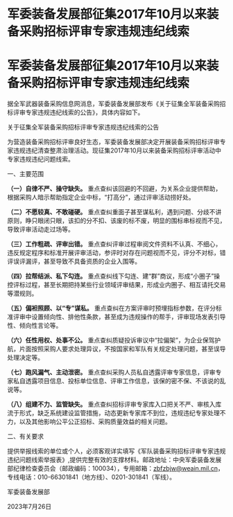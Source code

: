 # 军委装备发展部征集2017年10月以来装备采购招标评审专家违规违纪线索

# 军委装备发展部征集2017年10月以来装备采购招标评审专家违规违纪线索

据全军武器装备采购信息网消息，军委装备发展部发布《关于征集全军装备采购招标评审专家违规违纪线索的公告》，具体内容如下。

关于征集全军装备采购招标评审专家违规违纪线索的公告

为营造装备采购招标评审良好生态，军委装备发展部决定开展装备采购招标评审专家违规违纪清查整肃治理活动。现征集2017年10月以来装备采购招标评审活动中专家违规违纪问题线索。

一、主要范围

**（一）自律不严、操守缺失。** 重点查纠该回避的不回避，为关系企业提供帮助，根据采购人暗示帮助指定企业中标，“打高分”，通过评审活动捞好处。

**（二）不愿较真、不敢碰硬。**
重点查纠重面子甚至谋私利，遇到问题、分歧不讲原则，睁只眼闭只眼，该扣的分不扣、该废的标不废，明显的围标串标视而不见，导致评审活动走过场等。

**（三）工作粗疏、评审出错。**
重点查纠评审过程审阅文件资料不认真、不细心，违反规定程序和标准开展评审活动，参评时对存在问题视而不见，评分不对标，错评误评漏评，甚至导致不具备资质的企业入围等。

**（四）拉帮结派、私下勾连。**
重点查纠线下勾连、建“群”商议，形成“小圈子”操控评标过程，甚至长期把持某些行业领域评审结果，形成业内圈子、相互请托交易等潜规则。

**（五）偏袒照顾、以“专”谋私。**
重点查纠在方案评审时预埋指标参数，在评分标准评审中设置倾向性、排他性条款，甚至成为违规操作的帮手，评审现场发表引导性、倾向性言论等。

**（六）任性用权、处事不公。**
重点查纠质疑投诉审议中“拉偏架”，为企业保驾护航，片面按照采购人要求处理异议，不按国家和军队有关规定处理问题，甚至误导处理决定等。

**（七）跑风漏气、主动泄密。**
重点查纠采购人员私自透露评审专家信息，评审专家私自透露项目信息、投标单位信息、评审工作信息，该保的密不保、不该说的乱说等。

**（八）组建不力、监管缺失。**
重点查纠招标评审专家库入口把关不严、审核入库流于形式，缺乏系统建设监管措施，动态更新专家库不到位，违规违纪专家处理不力，以及其他影响公平公正招标、采购质量效益的相关问题。

二、有关要求

提供举报线索的单位或个人，必须客观详实填写《军队装备采购招标评审专家违规违纪问题线索举报表》,提供完整有效的支撑材料。邮政地址：中央军委装备发展部纪律检查委员会（邮政编码：100034），专用邮箱：zbfzbjw@weain.mil.cn，专线电话：010-66301841（地方线）、0201-301841（军线）。

军委装备发展部

2023年7月26日

